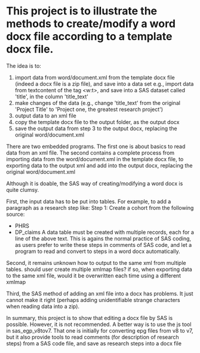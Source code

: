 # This project is to illustrate the methods to create/modify a word docx file according to a template docx file.

The idea is to:
1. import data from word/document.xml from the template docx file (indeed a docx file is a zip file), and save into a data set
	e.g., import data from textcontent of the tag <w:t>, and save into a SAS dataset called 'title', in the column 'title_text'
2. make changes of the data (e.g., change 'title_text' from the original 'Project Title' to 'Project one, the greatest research project')
3. output data to an xml file
4. copy the template docx file to the output folder, as the output docx
5. save the output data from step 3 to the output docx, replacing the original word/document.xml

There are two embedded programs. The first one is about basics to read data from an xml file. The second contains a complete process
from importing data from the word/document.xml in the template docx file, to exporting data to the output xml and add into the output 
docx, replacing the original word/document.xml

Although it is doable, the SAS way of creating/modifying a word docx is quite clumsy. 

First, the input data has to be put into tables. 
For example, to add a paragraph as a research step like:
Step 1:
Create a cohort from the following source:
- PHRS
- DP_claims
A data table must be created with multiple records, each for a line of the above text.
This is agains the normal practice of SAS coding, as users prefer to write these steps in comments of SAS code, and let a program to 
read and convert to steps in a word docx automatically.

Second, it remains unknown how to output to the same xml from multiple tables. 
should user create multiple xmlmap files? if so, when exporting data to the same xml file, would it be overwritten each time using a different xmlmap

Third, the SAS method of adding an xml file into a docx has problems. It just cannot make it right (perhaps adding unidentifiable strange 
characters when reading data into a zip). 

In summary, this project is to show that editing a docx file by SAS is possible. However, it is not recommended. 
A better way is to use the js tool in 
sas_egp_v8tov7. That one is initially for converting epg files from v8 to v7, but it also provide tools to read comments (for description of 
research steps) from a SAS code file, and save as research steps into a docx file